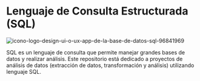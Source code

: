 # Lenguaje de Consulta Estructurada (SQL) 

![icono-logo-design-ui-o-ux-app-de-la-base-de-datos-sql-96841969](https://user-images.githubusercontent.com/86261762/197587341-aafa91d1-5768-4c35-a64d-b06d7a59db74.jpg)

SQL es un lenguaje de consulta que permite manejar grandes bases de datos y realizar análisis. 
Este repositorio está dedicado a proyectos de análisis de datos (extracción de datos, transformación y análisis) utilizando lenguaje SQL. 
